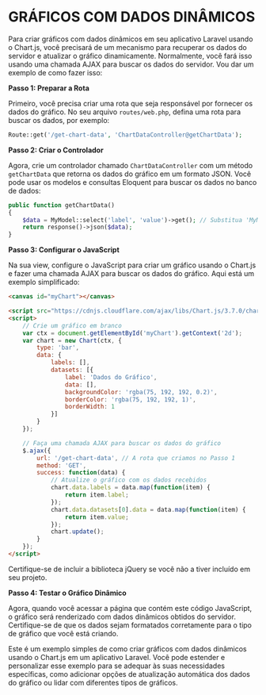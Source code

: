 # GRÁFICOS COM DADOS DINÂMICOS
Para criar gráficos com dados dinâmicos em seu aplicativo Laravel usando o Chart.js, você precisará de um mecanismo para recuperar os dados do servidor e atualizar o gráfico dinamicamente. Normalmente, você fará isso usando uma chamada AJAX para buscar os dados do servidor. Vou dar um exemplo de como fazer isso:

**Passo 1: Preparar a Rota**

Primeiro, você precisa criar uma rota que seja responsável por fornecer os dados do gráfico. No seu arquivo `routes/web.php`, defina uma rota para buscar os dados, por exemplo:

```php
Route::get('/get-chart-data', 'ChartDataController@getChartData');
```

**Passo 2: Criar o Controlador**

Agora, crie um controlador chamado `ChartDataController` com um método `getChartData` que retorna os dados do gráfico em um formato JSON. Você pode usar os modelos e consultas Eloquent para buscar os dados no banco de dados:

```php
public function getChartData()
{
    $data = MyModel::select('label', 'value')->get(); // Substitua 'MyModel' pelo nome do seu modelo e colunas apropriadas
    return response()->json($data);
}
```

**Passo 3: Configurar o JavaScript**

Na sua view, configure o JavaScript para criar um gráfico usando o Chart.js e fazer uma chamada AJAX para buscar os dados do gráfico. Aqui está um exemplo simplificado:

```html
<canvas id="myChart"></canvas>

<script src="https://cdnjs.cloudflare.com/ajax/libs/Chart.js/3.7.0/chart.min.js"></script>
<script>
    // Crie um gráfico em branco
    var ctx = document.getElementById('myChart').getContext('2d');
    var chart = new Chart(ctx, {
        type: 'bar',
        data: {
            labels: [],
            datasets: [{
                label: 'Dados do Gráfico',
                data: [],
                backgroundColor: 'rgba(75, 192, 192, 0.2)',
                borderColor: 'rgba(75, 192, 192, 1)',
                borderWidth: 1
            }]
        }
    });

    // Faça uma chamada AJAX para buscar os dados do gráfico
    $.ajax({
        url: '/get-chart-data', // A rota que criamos no Passo 1
        method: 'GET',
        success: function(data) {
            // Atualize o gráfico com os dados recebidos
            chart.data.labels = data.map(function(item) {
                return item.label;
            });
            chart.data.datasets[0].data = data.map(function(item) {
                return item.value;
            });
            chart.update();
        }
    });
</script>
```

Certifique-se de incluir a biblioteca jQuery se você não a tiver incluído em seu projeto.

**Passo 4: Testar o Gráfico Dinâmico**

Agora, quando você acessar a página que contém este código JavaScript, o gráfico será renderizado com dados dinâmicos obtidos do servidor. Certifique-se de que os dados sejam formatados corretamente para o tipo de gráfico que você está criando.

Este é um exemplo simples de como criar gráficos com dados dinâmicos usando o Chart.js em um aplicativo Laravel. Você pode estender e personalizar esse exemplo para se adequar às suas necessidades específicas, como adicionar opções de atualização automática dos dados do gráfico ou lidar com diferentes tipos de gráficos.